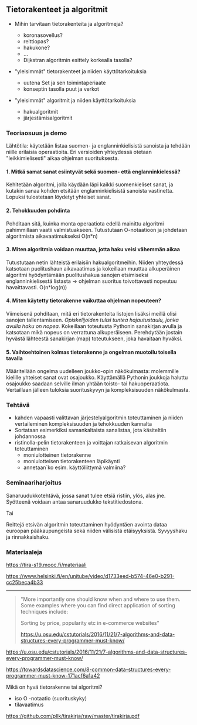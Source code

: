 ## Tietorakenteet ja algoritmit

* Mihin tarvitaan tietorakenteita ja algoritmeja?
	* koronasovellus?
	* reittiopas?
	* hakukone?
	* ...
	* Dijkstran algoritmin esittely korkealla tasolla?

* "yleisimmät" tietorakenteet ja niiden käyttötarkoituksia
	* uutena Set ja sen toimintaperiaate
	* konseptin tasolla puut ja verkot
* "yleisimmät" algoritmit ja niiden käyttötarkoituksia
	* hakualgoritmit
	* järjestämisalgoritmit

### Teoriaosuus ja demo

Lähtötila: käytetään listaa suomen- ja englanninkielisistä sanoista ja tehdään niille erilaisia operaatioita. Eri versioiden yhteydessä otetaan "leikkimielisesti" aikaa ohjelman suorituksesta.

#### 1. Mitkä samat sanat esiintyvät sekä suomen- että englanninkielessä?

Kehitetään algoritmi, jolla käydään läpi kaikki suomenkieliset sanat, ja kutakin sanaa kohden etsitään englanninkielisistä sanoista vastinetta. Lopuksi tulostetaan löydetyt yhteiset sanat.

#### 2. Tehokkuuden pohdinta

Pohditaan sitä, kuinka monta operaatiota edellä mainittu algoritmi pahimmillaan vaatii valmistuakseen. Tutustutaan O-notaatioon ja johdetaan algoritmista aikavaatimukseksi O(n*n)

#### 3. Miten algoritmia voidaan muuttaa, jotta haku veisi vähemmän aikaa

Tutustutaan netin lähteistä erilaisiin hakualgoritmeihin. Niiden yhteydessä katsotaan puolitushaun aikavaatimus ja kokeillaan muuttaa alkuperäinen algoritmi hyödyntämään puolitushakua sanojen etsimiseksi englanninkielisestä listasta &rarr; ohjelman suoritus toivottavasti nopeutuu havaittavasti. O(n*log(n))

#### 4. Miten käytetty tietorakenne vaikuttaa ohjelman nopeuteen?

Viimeisenä pohditaan, mitä eri tietorakenteita listojen lisäksi meillä olisi sanojen tallentamiseen. *Opiskelijoiden tulisi tuntea hajautustaulu, jonka avulla haku on nopea.* Kokeillaan toteutusta Pythonin sanakirjan avulla ja katsotaan mikä nopeus on verrattuna alkuperäiseen. Perehdytään jostain hyvästä lähteestä sanakirjan (map) toteutukseen, joka havaitaan hyväksi.

#### 5. Vaihtoehtoinen kolmas tietorakenne ja ongelman muotoilu toisella tavalla

Määritellään ongelma uudelleen joukko-opin näkökulmasta: molemmille kielille yhteiset sanat ovat osajoukko. Käyttämällä Pythonin joukkoja haluttu osajoukko saadaan selville ilman yhtään toisto- tai hakuoperaatiota. Vertaillaan jälleen tuloksia suorituskyvyn ja kompleksisuuden näkökulmasta.


### Tehtävä

* kahden vapaasti valittavan järjestelyalgoritmin toteuttaminen ja niiden vertaileminen kompleksisuuden ja tehokkuuden kannalta
* Sortataan esimerkiksi samankaltaista sanalistaa, jota käsiteltiin johdannossa
* ristinolla-pelin tietorakenteen ja voittajan ratkaisevan algoritmin toteuttaminen
	* moniulotteinen tietorakenne
	* moniulotteisen tietorakenteen läpikäynti
	* annetaan`ko esim. käyttöliittymä valmiina?



### Seminaariharjoitus

Sanaruudukkotehtävä, jossa sanat tulee etsiä ristiin, ylös, alas jne. Syötteenä voidaan antaa sanaruudukko tekstitiedostona.

Tai

Reittejä etsivän algoritmin toteuttaminen hyödyntäen avointa dataa euroopan pääkaupungeista sekä niiden välisistä etäisyyksistä. Syvyyshaku ja rinnakkaishaku.


### Materiaaleja

https://tira-s19.mooc.fi/materiaali

https://www.helsinki.fi/en/unitube/video/d1733eed-b574-46e0-b291-cc25beca4b33



---

> "More importantly one should know when and where to use them. Some examples where you can find direct application of sorting techniques include:
> 
> Sorting by price, popularity etc in e-commerce websites"
>
> https://u.osu.edu/cstutorials/2016/11/21/7-algorithms-and-data-structures-every-programmer-must-know/

https://u.osu.edu/cstutorials/2016/11/21/7-algorithms-and-data-structures-every-programmer-must-know/

https://towardsdatascience.com/8-common-data-structures-every-programmer-must-know-171acf6a1a42

Mikä on hyvä tietorakenne tai algoritmi?

* iso O -notaatio (suorituskyky)
* tilavaatimus


https://github.com/pllk/tirakirja/raw/master/tirakirja.pdf